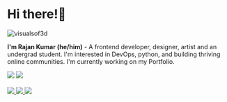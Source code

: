 
<h1 align="left">Hi there!👋</h1>

<!-- <h3 align="center">Frontend Developer | UI/UX Designer | 3D Artist</h3> -->
<p align="left"> <img src="https://komarev.com/ghpvc/?username=visualsof3d&label=Profile%20views&color=0e75b6&style=flat" alt="visualsof3d" /> </p>

**I'm Rajan Kumar (he/him)** - A frontend developer, designer, artist and an undergrad student. I'm interested in DevOps, python, and building thriving online communities. I'm currently working on my Portfolio.

<div align="left">
    <img src="https://skillicons.dev/icons?i=cpp,html,css,javascript,java,python,react,nodejs,docker,git"/>
    <img src="https://skillicons.dev/icons?i=github,vscode,figma,photoshop,tailwind"/>
</div>

 </div>
 <br/>
<div align="left"> 
  <a href="mailto:rajankrr5151@gmail.com">
    <img src="https://img.shields.io/badge/Gmail-333333?style=for-the-badge&logo=gmail&logoColor=red" />
  </a>
  <a href="https://www.linkedin.com/in/rajankrr" target="_blank">
    <img src="https://img.shields.io/badge/LinkedIn-0077B5?style=for-the-badge&logo=linkedin&logoColor=white" target="_blank" />
  </a>
  <a href="https://art-store-frontend.vercel.app" target="_blank">
     <img src="https://img.shields.io/badge/Artstore-FF5722?style=for-the-badge&logo=todoist&logoColor=white" target="_blank" /> <!-- sqlite, safari, google-chrome are other good icon options -->
  </a>
<div/>

